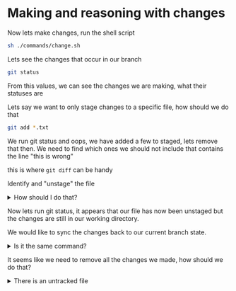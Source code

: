 # Making and reasoning with changes

Now lets make changes, run the shell script

```bash
sh ./commands/change.sh
```

Lets see the changes that occur in our branch

```bash
git status
```

From this values, we can see the changes we are making, what their statuses are

Lets say we want to only stage changes to a specific file, how should we do that

```bash
git add *.txt
```

We run git status and oops, we have added a few to staged, lets remove that then. We need to find which ones we should not include that contains the line "this is wrong"

this is where `git diff` can be handy

Identify and "unstage" the file

<details>
<summary>How should I do that?</summary>
Depending on which state the files are, if its staged simply run

```bash
git restore --staged {filename/pattern}
```

The command `git reset` is also permissable to use, but the command overlaps and its best to create clear distinction

</details>

Now lets run git status, it appears that our file has now been unstaged but the changes are still in our working directory.

We would like to sync the changes back to our current branch state.

<details>
<summary>Is it the same command?</summary>
It uses a similar command but with a different flag since its no longer staged

```bash
git restore {filename/pattern}
```

</details>

It seems like we need to remove all the changes we made, how should we do that?

<details>
<summary>There is an untracked file</summary>
This is where clean can be handy

```bash
git clean -fdn
``` 

do remember that the `n` flag is for dry run

if you are happy remove the n and it should remove it


</details>
